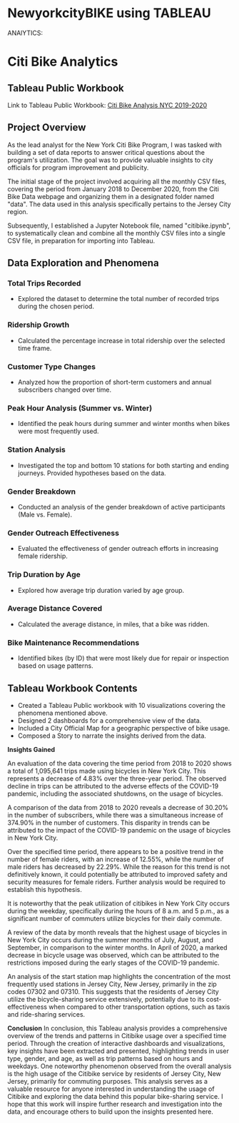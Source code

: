 # NewyorkcityBIKE using TABLEAU

ANAlYTICS: 

# Citi Bike Analytics

## Tableau Public Workbook
Link to Tableau Public Workbook: [Citi Bike Analysis NYC 2019-2020](https://public.tableau.com/app/profile/mauricio.andrews/viz/CitiBikeProgram_16981091046690/GendervsAge)

## Project Overview

As the lead analyst for the New York Citi Bike Program, I was tasked with building a set of data reports to answer critical questions about the program's utilization. The goal was to provide valuable insights to city officials for program improvement and publicity.

The initial stage of the project involved acquiring all the monthly CSV files, covering the period from January 2018 to December 2020, from the Citi Bike Data webpage and organizing them in a designated folder named "data". The data used in this analysis specifically pertains to the Jersey City region.

Subsequently, I established a Jupyter Notebook file, named "citibike.ipynb", to systematically clean and combine all the monthly CSV files into a single CSV file, in preparation for importing into Tableau.

## Data Exploration and Phenomena

### Total Trips Recorded
- Explored the dataset to determine the total number of recorded trips during the chosen period.

### Ridership Growth
- Calculated the percentage increase in total ridership over the selected time frame.

### Customer Type Changes
- Analyzed how the proportion of short-term customers and annual subscribers changed over time.

### Peak Hour Analysis (Summer vs. Winter)
- Identified the peak hours during summer and winter months when bikes were most frequently used.

### Station Analysis
- Investigated the top and bottom 10 stations for both starting and ending journeys. Provided hypotheses based on the data.

### Gender Breakdown
- Conducted an analysis of the gender breakdown of active participants (Male vs. Female).

### Gender Outreach Effectiveness
- Evaluated the effectiveness of gender outreach efforts in increasing female ridership.

### Trip Duration by Age
- Explored how average trip duration varied by age group.

### Average Distance Covered
- Calculated the average distance, in miles, that a bike was ridden.

### Bike Maintenance Recommendations
- Identified bikes (by ID) that were most likely due for repair or inspection based on usage patterns.

## Tableau Workbook Contents

- Created a Tableau Public workbook with 10 visualizations covering the phenomena mentioned above.
- Designed 2 dashboards for a comprehensive view of the data.
- Included a City Official Map for a geographic perspective of bike usage.
- Composed a Story to narrate the insights derived from the data.

**Insights Gained**

An evaluation of the data covering the time period from 2018 to 2020 shows a total of 1,095,641 trips made using bicycles in New York City. This represents a decrease of 4.83% over the three-year period. The observed decline in trips can be attributed to the adverse effects of the COVID-19 pandemic, including the associated shutdowns, on the usage of bicycles.

A comparison of the data from 2018 to 2020 reveals a decrease of 30.20% in the number of subscribers, while there was a simultaneous increase of 374.90% in the number of customers. This disparity in trends can be attributed to the impact of the COVID-19 pandemic on the usage of bicycles in New York City.

Over the specified time period, there appears to be a positive trend in the number of female riders, with an increase of 12.55%, while the number of male riders has decreased by 22.29%. While the reason for this trend is not definitively known, it could potentially be attributed to improved safety and security measures for female riders. Further analysis would be required to establish this hypothesis.

It is noteworthy that the peak utilization of citibikes in New York City occurs during the weekday, specifically during the hours of 8 a.m. and 5 p.m., as a significant number of commuters utilize bicycles for their daily commute.

A review of the data by month reveals that the highest usage of bicycles in New York City occurs during the summer months of July, August, and September, in comparison to the winter months. In April of 2020, a marked decrease in bicycle usage was observed, which can be attributed to the restrictions imposed during the early stages of the COVID-19 pandemic.

An analysis of the start station map highlights the concentration of the most frequently used stations in Jersey City, New Jersey, primarily in the zip codes 07302 and 07310. This suggests that the residents of Jersey City utilize the bicycle-sharing service extensively, potentially due to its cost-effectiveness when compared to other transportation options, such as taxis and ride-sharing services.

**Conclusion**
In conclusion, this Tableau analysis provides a comprehensive overview of the trends and patterns in Citibike usage over a specified time period. Through the creation of interactive dashboards and visualizations, key insights have been extracted and presented, highlighting trends in user type, gender, and age, as well as trip patterns based on hours and weekdays. One noteworthy phenomenon observed from the overall analysis is the high usage of the Citibike service by residents of Jersey City, New Jersey, primarily for commuting purposes. This analysis serves as a valuable resource for anyone interested in understanding the usage of Citibike and exploring the data behind this popular bike-sharing service. I hope that this work will inspire further research and investigation into the data, and encourage others to build upon the insights presented here.

